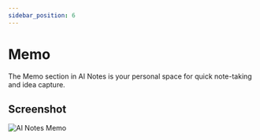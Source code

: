 ```yaml
---
sidebar_position: 6
---
```


# Memo

The Memo section in AI Notes is your personal space for quick note-taking and idea capture.

## Screenshot

![AI Notes Memo](/img/ai-notes-xyz-screenshot/ai-notes-memo.png)